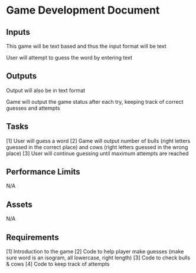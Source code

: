 # Game Development Document

## Inputs
This game will be text based and thus the input format will be text

User will attempt to guess the word by entering text

## Outputs
Output will also be in text format

Game will output the game status after each try, keeping track of correct guesses and attempts

## Tasks

[1] User will guess a word
[2] Game will output number of bulls (right letters guessed in the correct place) and cows (right letters guessed in the wrong place)
[3] User will continue guessing until maximum attempts are reached

## Performance Limits

N/A

## Assets

N/A

## Requirements

[1] Introduction to the game
[2] Code to help player make guesses (make sure word is an isogram, all lowercase, right length)
[3] Code to check bulls & cows
[4] Code to keep track of attempts
